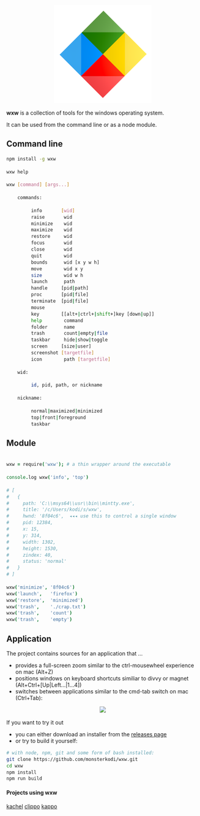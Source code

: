 
<p align="center"><img src="img/about.png" width=256 height=256></p>

**wxw** is a collection of tools for the windows operating system.

It can be used from the command line or as a node module.

## Command line

```sh
npm install -g wxw

wxw help

wxw [command] [args...]

    commands:

         info       [wid]
         raise       wid
         minimize    wid
         maximize    wid
         restore     wid
         focus       wid
         close       wid
         quit        wid
         bounds      wid [x y w h]
         move        wid x y
         size        wid w h
         launch      path
         handle     [pid|path]
         proc       [pid|file]
         terminate  [pid|file]
         mouse
         key        [[alt+|ctrl+|shift+]key [down|up]]
         help        command
         folder      name
         trash       count|empty|file
         taskbar     hide|show|toggle
         screen     [size|user]
         screenshot [targetfile]
         icon        path [targetfile]

    wid:

         id, pid, path, or nickname

    nickname:

         normal|maximized|minimized
         top|front|foreground
         taskbar
```

## Module

```coffeescript

wxw = require('wxw'); # a thin wrapper around the executable

console.log wxw('info', 'top')

# [
#   {
#     path: 'C:\\msys64\\usr\\bin\\mintty.exe',
#     title: '/c/Users/kodi/s/wxw',
#     hwnd: '8f04c6',  ◂◂◂ use this to control a single window
#     pid: 12384,
#     x: 15,
#     y: 314,
#     width: 1302,
#     height: 1530,
#     zindex: 40,
#     status: 'normal'
#   }
# ]

wxw('minimize', '8f04c6')
wxw('launch',   'firefox')
wxw('restore',  'minimized')
wxw('trash',    './crap.txt')
wxw('trash',    'count')
wxw('trash',    'empty')

```

## Application

The project contains sources for an application that ...
- provides a full-screen zoom similar to the ctrl-mousewheel experience on mac (Alt+Z)
- positions windows on keyboard shortcuts similiar to divvy or magnet (Alt+Ctrl+[Up|Left...|1...4])
- switches between applications similar to the cmd-tab switch on mac (Ctrl+Tab):

<p align="center"><img src="img/switch.png"></p>

If you want to try it out

- you can either download an installer from the [releases page](https://github.com/monsterkodi/wxw/releases)
- or try to build it yourself:

```sh
# with node, npm, git and some form of bash installed:
git clone https://github.com/monsterkodi/wxw.git
cd wxw
npm install
npm run build
```

#### Projects using wxw

[kachel](https://github.com/monsterkodi/kachel)
[clippo](https://github.com/monsterkodi/clippo)
[kappo](https://github.com/monsterkodi/kappo)


